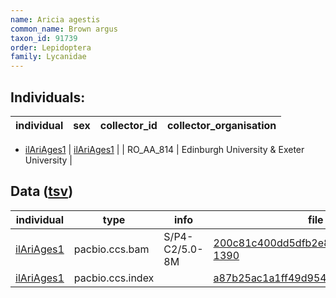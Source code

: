 ```yaml
---
name: Aricia agestis
common_name: Brown argus
taxon_id: 91739
order: Lepidoptera
family: Lycanidae
---
```


## Individuals:

| individual | sex | collector_id | collector_organisation |
| ---------- | --- | ------------ | ---------------------- |
  * [ilAriAges1](ilAriAges1.md)
| [ilAriAges1](ilAriAges1.md) |  | RO_AA_814 | Edinburgh University & Exeter University |

## Data ([tsv](Aricia_agestis_data.tsv))

| individual | type | info | file |
| ---------- | ---- | ---- | ---- |
| [ilAriAges1](ilAriAges1.md) | pacbio.ccs.bam | S/P4-C2/5.0-8M | [200c81c400dd5dfb2e83581a71a3d7a7-1390](https://darwin.cog.sanger.ac.uk/insects/Aricia_agestis/ilAriAges1/genomic_data/pacbio/m64097_191226_203354.ccs.bam) |
| [ilAriAges1](ilAriAges1.md) | pacbio.ccs.index |  | [a87b25ac1a1ff49d9543ddbdba1aea36](https://darwin.cog.sanger.ac.uk/insects/Aricia_agestis/ilAriAges1/genomic_data/pacbio/m64097_191226_203354.ccs.bam.pbi) |
